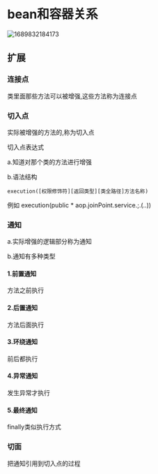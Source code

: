# bean和容器关系

![1689832184173](https://twoapes.oss-cn-shenzhen.aliyuncs.com/image/1689832184173.jpg)

## 扩展

### 连接点

类里面那些方法可以被增强,这些方法称为连接点

### 切入点

实际被增强的方法的,称为切入点

切入点表达式

a.知道对那个类的方法进行增强

b.语法结构

`execution([权限修饰符][返回类型][类全路径]方法名称)`

例如 execution(public * aop.joinPoint.service.;.(..))

### 通知

a.实际增强的逻辑部分称为通知

b.通知有多种类型

#### 1.前置通知

方法之前执行

#### 2.后置通知

方法后面执行

#### 3.环绕通知

前后都执行

#### 4.异常通知

发生异常才执行

#### 5.最终通知

finally类似执行方式

### 切面

把通知引用到切入点的过程
